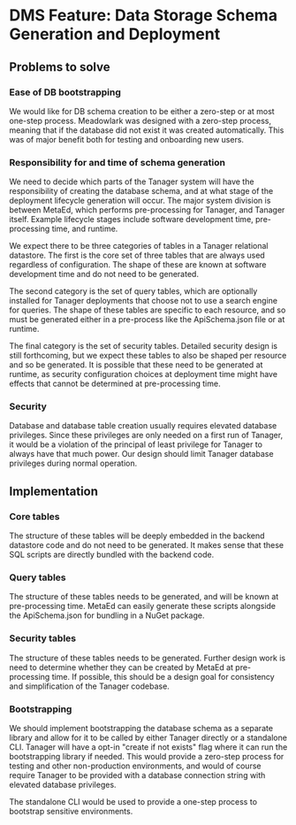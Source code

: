 # DMS Feature: Data Storage Schema Generation and Deployment

## Problems to solve

### Ease of DB bootstrapping

We would like for DB schema creation to be either a zero-step or at most one-step process. Meadowlark was
designed with a zero-step process, meaning that if the database did not exist it was created automatically.
This was of major benefit both for testing and onboarding new users.

### Responsibility for and time of schema generation

We need to decide which parts of the Tanager system will have the responsibility of creating the database
schema, and at what stage of the deployment lifecycle generation will occur. The major system division is
between MetaEd, which performs pre-processing for Tanager, and Tanager itself. Example lifecycle stages
include software development time, pre-processing time, and runtime.

We expect there to be three categories of tables in a Tanager relational datastore. The first is the core set
of three tables that are always used regardless of configuration. The shape of these are known at software
development time and do not need to be generated.

The second category is the set of query tables, which are optionally installed for Tanager deployments that
choose not to use a search engine for queries. The shape of these tables are specific to each resource, and so
must be generated either in a pre-process like the ApiSchema.json file or at runtime.

The final category is the set of security tables. Detailed security design is still forthcoming, but we expect
these tables to also be shaped per resource and so be generated. It is possible that these need to be
generated at runtime, as security configuration choices at deployment time might have effects that cannot be
determined at pre-processing time.

### Security

Database and database table creation usually requires elevated database privileges. Since these privileges are
only needed on a first run of Tanager, it would be a violation of the principal of least privilege for Tanager
to always have that much power. Our design should limit Tanager database privileges during normal operation.

## Implementation

### Core tables

The structure of these tables will be deeply embedded in the backend datastore code and do not need to be
generated. It makes sense that these SQL scripts are directly bundled with the backend code.

### Query tables

The structure of these tables needs to be generated, and will be known at pre-processing time. MetaEd can
easily generate these scripts alongside the ApiSchema.json for bundling in a NuGet package.

### Security tables

The structure of these tables needs to be generated. Further design work is need to determine whether they can
be created by MetaEd at pre-processing time. If possible, this should be a design goal for consistency and
simplification of the Tanager codebase.

### Bootstrapping

We should implement bootstrapping the database schema as a separate library and allow for it to be called by
either Tanager directly or a standalone CLI. Tanager will have a opt-in "create if not exists" flag where it
can run the bootstrapping library if needed. This would provide a zero-step process for testing and other
non-production environments, and would of course require Tanager to be provided with a database connection
string with elevated database privileges.

The standalone CLI would be used to provide a one-step process to bootstrap sensitive environments.
